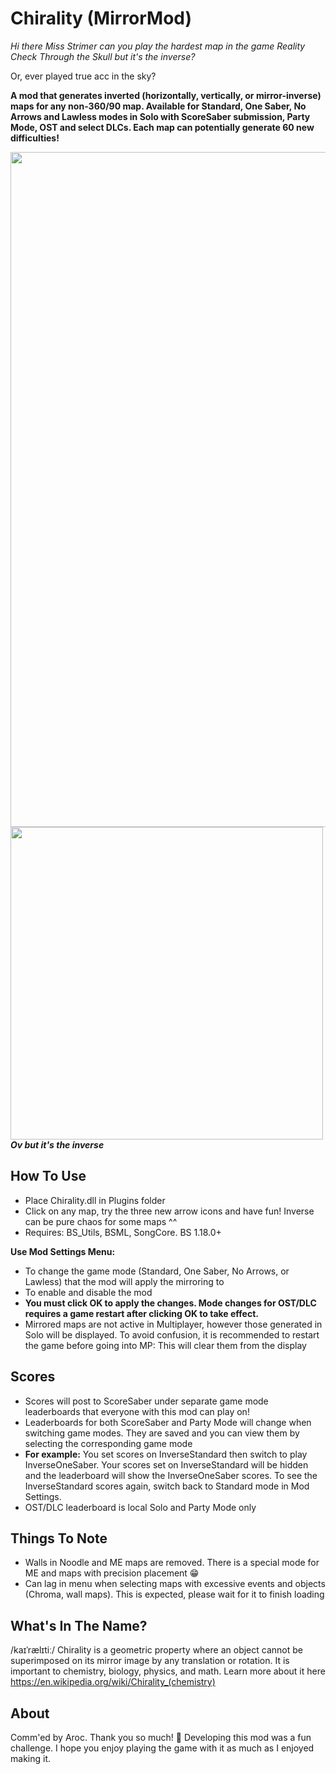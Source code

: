 # Chirality (MirrorMod)

*Hi there Miss Strimer can you play the hardest map in the game Reality Check Through the Skull but it's the inverse?*

Or, ever played true acc in the sky?

**A mod that generates inverted (horizontally, vertically, or mirror-inverse) maps for any non-360/90 map.
Available for Standard, One Saber, No Arrows and Lawless modes in Solo with ScoreSaber submission, Party Mode, OST and select DLCs. Each map can potentially generate 60 new difficulties!**

<p>
  <img src="https://github.com/zeph-yr/Chirality/blob/ME_Noodle/Screenshots/menu_4_small.png"/ width="1080"><br>
  <img src="https://github.com/zeph-yr/Chirality/blob/ME_Noodle/Screenshots/mirror.png" width="500"/><br>
  <b><i>Ov but it's the inverse</i></b>
</p>

## How To Use
- Place Chirality.dll in Plugins folder
- Click on any map, try the three new arrow icons and have fun! Inverse can be pure chaos for some maps ^^
- Requires: BS_Utils, BSML, SongCore. BS 1.18.0+

**Use Mod Settings Menu:**
- To change the game mode (Standard, One Saber, No Arrows, or Lawless) that the mod will apply the mirroring to
- To enable and disable the mod
- **You must click OK to apply the changes. Mode changes for OST/DLC requires a game restart after clicking OK to take effect.**
- Mirrored maps are not active in Multiplayer, however those generated in Solo will be displayed. To avoid confusion, it is recommended to restart the game before going into MP: This will clear them from the display

## Scores
- Scores will post to ScoreSaber under separate game mode leaderboards that everyone with this mod can play on!
- Leaderboards for both ScoreSaber and Party Mode will change when switching game modes. They are saved and you can view them by selecting the corresponding game mode
- **For example:** You set scores on InverseStandard then switch to play InverseOneSaber. Your scores set on InverseStandard will be hidden and the leaderboard will show the InverseOneSaber scores. To see the InverseStandard scores again, switch back to Standard mode in Mod Settings.
- OST/DLC leaderboard is local Solo and Party Mode only

## Things To Note
- Walls in Noodle and ME maps are removed. There is a special mode for ME and maps with precision placement 😁
- Can lag in menu when selecting maps with excessive events and objects (Chroma, wall maps). This is expected, please wait for it to finish loading

## What's In The Name?
/kaɪˈrælɪtiː/ Chirality is a geometric property where an object cannot be superimposed on its mirror image by any translation or rotation. It is important to chemistry, biology, physics, and math. Learn more about it here https://en.wikipedia.org/wiki/Chirality_(chemistry)

## About
Comm'ed by Aroc. Thank you so much! 💖 Developing this mod was a fun challenge. I hope you enjoy playing the game with it as much as I enjoyed making it.
